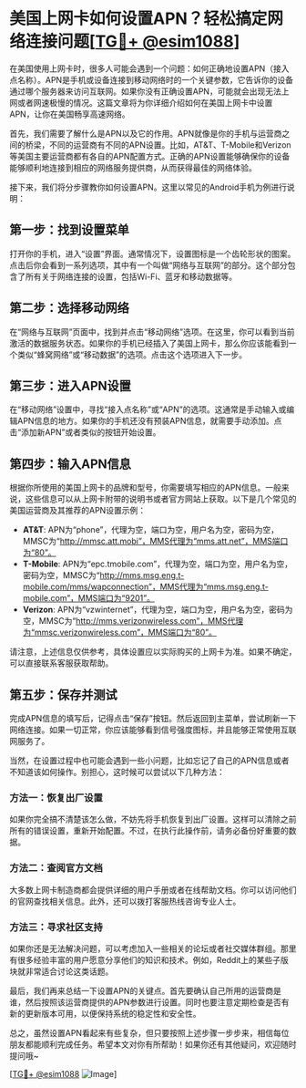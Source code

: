 # 美国上网卡如何设置APN？轻松搞定网络连接问题[[TG💪+ @esim1088](https://t.me/s/esim1088)]

在美国使用上网卡时，很多人可能会遇到一个问题：如何正确地设置APN（接入点名称）。APN是手机或设备连接到移动网络时的一个关键参数，它告诉你的设备通过哪个服务器来访问互联网。如果你没有正确设置APN，可能就会出现无法上网或者网速极慢的情况。这篇文章将为你详细介绍如何在美国上网卡中设置APN，让你在美国畅享高速网络。

首先，我们需要了解什么是APN以及它的作用。APN就像是你的手机与运营商之间的桥梁，不同的运营商有不同的APN设置。比如，AT&T、T-Mobile和Verizon等美国主要运营商都有各自的APN配置方式。正确的APN设置能够确保你的设备能够顺利地连接到相应的网络服务提供商，从而获得最佳的网络体验。

接下来，我们将分步骤教你如何设置APN。这里以常见的Android手机为例进行说明：

## 第一步：找到设置菜单

打开你的手机，进入“设置”界面。通常情况下，设置图标是一个齿轮形状的图案。点击后你会看到一系列选项，其中有一个叫做“网络与互联网”的部分。这个部分包含了所有关于网络连接的设置，包括Wi-Fi、蓝牙和移动数据等。

## 第二步：选择移动网络

在“网络与互联网”页面中，找到并点击“移动网络”选项。在这里，你可以看到当前激活的数据服务状态。如果你的手机已经插入了美国上网卡，那么你应该能看到一个类似“蜂窝网络”或“移动数据”的选项。点击这个选项进入下一步。

## 第三步：进入APN设置

在“移动网络”设置中，寻找“接入点名称”或“APN”的选项。这通常是手动输入或编辑APN信息的地方。如果你的手机还没有预装APN信息，就需要手动添加。点击“添加新APN”或者类似的按钮开始设置。

## 第四步：输入APN信息

根据你所使用的美国上网卡的品牌和型号，你需要填写相应的APN信息。一般来说，这些信息可以从上网卡附带的说明书或者官方网站上获取。以下是几个常见的美国运营商及其推荐的APN设置示例：

- **AT&T**: APN为“phone”，代理为空，端口为空，用户名为空，密码为空，MMSC为“http://mmsc.att.mobi”，MMS代理为“mms.att.net”，MMS端口为“80”。
- **T-Mobile**: APN为“epc.tmobile.com”，代理为空，端口为空，用户名为空，密码为空，MMSC为“http://mms.msg.eng.t-mobile.com/mms/wapconnection”，MMS代理为“mms.msg.eng.t-mobile.com”，MMS端口为“9201”。
- **Verizon**: APN为“vzwinternet”，代理为空，端口为空，用户名为空，密码为空，MMSC为“http://mms.verizonwireless.com”，MMS代理为“mmsc.verizonwireless.com”，MMS端口为“80”。

请注意，上述信息仅供参考，具体设置应以实际购买的上网卡为准。如果不确定，可以直接联系客服获取帮助。

## 第五步：保存并测试

完成APN信息的填写后，记得点击“保存”按钮。然后返回到主菜单，尝试刷新一下网络连接。如果一切正常，你应该能够看到信号强度图标，并且能够正常使用互联网服务了。

当然，在设置过程中也可能会遇到一些小问题，比如忘记了自己的APN信息或者不知道该如何操作。别担心，这时候可以尝试以下几种方法：

### 方法一：恢复出厂设置

如果你完全搞不清楚该怎么做，不妨先将手机恢复到出厂设置。这样可以清除之前所有的错误设置，重新开始配置。不过，在执行此操作前，请务必备份好重要的数据。

### 方法二：查阅官方文档

大多数上网卡制造商都会提供详细的用户手册或者在线帮助文档。你可以访问他们的官网查找相关信息。此外，还可以拨打客服热线咨询专业人士。

### 方法三：寻求社区支持

如果你还是无法解决问题，可以考虑加入一些相关的论坛或者社交媒体群组。那里有很多经验丰富的用户愿意分享他们的知识和技术。例如，Reddit上的某些子版块就非常适合讨论这类话题。

最后，我们再来总结一下设置APN的关键点。首先要确认自己所用的运营商是谁，然后按照该运营商提供的APN参数进行设置。同时也要注意定期检查是否有新的更新版本可用，以便保持系统的稳定性和安全性。

总之，虽然设置APN看起来有些复杂，但只要按照上述步骤一步步来，相信每位朋友都能顺利完成任务。希望本文对你有所帮助！如果你还有其他疑问，欢迎随时提问哦~

[[TG💪+ @esim1088](https://t.me/s/esim1088) ![Image](https://i.postimg.cc/4NQfJmqS/Snipaste-2025-05-13-00-14-12.png)]